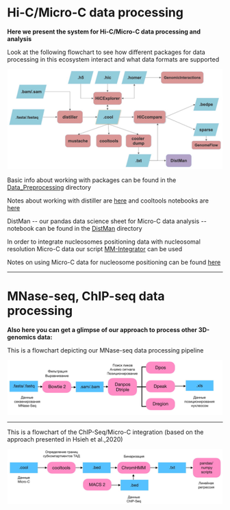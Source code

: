 # Hi-C/Micro-C data processing

**Here we present the system for Hi-C/Micro-C data processing and analysis**

Look at the following flowchart to see how different packages for data processing in this ecosystem interact and what data formats are supported

![](https://github.com/intbio/Hi-C_analysis_examples/blob/master/FlowchartHiC.jpg)

Basic info about working with packages can be found in the [Data_Preprocessing](https://github.com/intbio/Hi-C_analysis_examples/tree/master/Data_Preprocessing) directory

Notes about working with distiller are [here](https://github.com/intbio/Hi-C_analysis_examples/tree/master/distiller) and cooltools notebooks are [here](https://github.com/intbio/Hi-C_analysis_examples/tree/master/cooltools)

DistMan -- our pandas data science sheet for Micro-C data analysis --  notebook can be found in the [DistMan](https://github.com/intbio/Hi-C_analysis_examples/tree/master/DistMan) directory

In order to integrate nucleosomes positioning data with nucleosomal resolution Micro-C data our script [MM-Integrator](https://github.com/intbio/Hi-C_analysis_examples/blob/master/Data%20Integration/MM-Integrator.ipynb) can be used

Notes on using Micro-C data for nucleosome positioning can be found [here](https://github.com/intbio/Hi-C_analysis_examples/blob/master/Data_Preprocessing/Using_Micro-C_for_positioning)

-------------------------------------------------
 # MNase-seq, ChIP-seq data processing
 
**Also here you can get a glimpse of our approach to process other 3D-genomics data:**

This is a flowchart depicting our MNase-seq data processing pipeline

![](https://github.com/intbio/Hi-C_analysis_examples/blob/master/Flow_Chart%20MNase-seq-1.jpg)


-------------------------------------------------

This is a flowchart of the ChIP-Seq/Micro-C integration (based on the approach presented in Hsieh et al.,2020)

![](https://github.com/intbio/Hi-C_analysis_examples/blob/master/ChIP-Seq_Micro-C-1.jpg)
